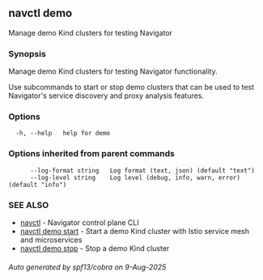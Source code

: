## navctl demo

Manage demo Kind clusters for testing Navigator

### Synopsis

Manage demo Kind clusters for testing Navigator functionality.

Use subcommands to start or stop demo clusters that can be used to test
Navigator's service discovery and proxy analysis features.

### Options

```
  -h, --help   help for demo
```

### Options inherited from parent commands

```
      --log-format string   Log format (text, json) (default "text")
      --log-level string    Log level (debug, info, warn, error) (default "info")
```

### SEE ALSO

* [navctl](navctl.md)	 - Navigator control plane CLI
* [navctl demo start](navctl_demo_start.md)	 - Start a demo Kind cluster with Istio service mesh and microservices
* [navctl demo stop](navctl_demo_stop.md)	 - Stop a demo Kind cluster

###### Auto generated by spf13/cobra on 9-Aug-2025
